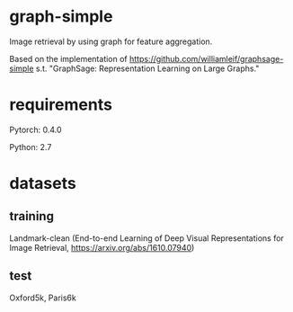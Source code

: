 # graph-simple
Image retrieval by using graph for feature aggregation.

Based on the implementation of https://github.com/williamleif/graphsage-simple s.t. "GraphSage: Representation Learning on Large Graphs."

# requirements

Pytorch: 0.4.0

Python: 2.7

# datasets

## training

Landmark-clean (End-to-end Learning of Deep Visual Representations for Image Retrieval, https://arxiv.org/abs/1610.07940)

## test

Oxford5k, Paris6k
